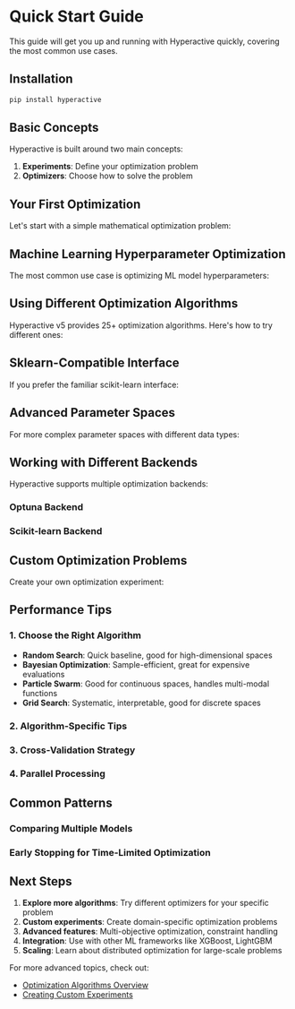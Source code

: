 # Quick Start Guide

This guide will get you up and running with Hyperactive quickly, covering the most common use cases.

## Installation

```bash
pip install hyperactive
```

## Basic Concepts

Hyperactive is built around two main concepts:

1. **Experiments**: Define your optimization problem
2. **Optimizers**: Choose how to solve the problem

## Your First Optimization

Let's start with a simple mathematical optimization problem:



## Machine Learning Hyperparameter Optimization

The most common use case is optimizing ML model hyperparameters:



## Using Different Optimization Algorithms

Hyperactive v5 provides 25+ optimization algorithms. Here's how to try different ones:



## Sklearn-Compatible Interface

If you prefer the familiar scikit-learn interface:



## Advanced Parameter Spaces

For more complex parameter spaces with different data types:



## Working with Different Backends

Hyperactive supports multiple optimization backends:

### Optuna Backend



### Scikit-learn Backend



## Custom Optimization Problems

Create your own optimization experiment:



## Performance Tips

### 1. Choose the Right Algorithm

- **Random Search**: Quick baseline, good for high-dimensional spaces
- **Bayesian Optimization**: Sample-efficient, great for expensive evaluations
- **Particle Swarm**: Good for continuous spaces, handles multi-modal functions
- **Grid Search**: Systematic, interpretable, good for discrete spaces

### 2. Algorithm-Specific Tips



### 3. Cross-Validation Strategy



### 4. Parallel Processing



## Common Patterns

### Comparing Multiple Models



### Early Stopping for Time-Limited Optimization



## Next Steps

1. **Explore more algorithms**: Try different optimizers for your specific problem
2. **Custom experiments**: Create domain-specific optimization problems
3. **Advanced features**: Multi-objective optimization, constraint handling
4. **Integration**: Use with other ML frameworks like XGBoost, LightGBM
5. **Scaling**: Learn about distributed optimization for large-scale problems

For more advanced topics, check out:
- [Optimization Algorithms Overview](../optimizers/index.md)
- [Creating Custom Experiments](../experiments/custom_experiments.md)
